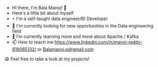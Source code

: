 - Hi there, I'm Bala Manoj! 👋
- Here's a little bit about myself
- ⚡ I'm a self-taught data engineer/BI Developer
- 🤔 I'm currently looking for new opportunities in the Data engineering field
- 🌱 I’m currently learning more and more about Apache / Kafka
- 📫 How to reach me https://www.linkedin.com/in/manoj-reddy-818065132/  or Balamanoj.p@gmail.com

😄 Feel free to take a look at my projects!


<!---
Pothi1b/Pothi1b is a ✨ special ✨ repository because its `README.md` (this file) appears on your GitHub profile.
You can click the Preview link to take a look at your changes.
--->
